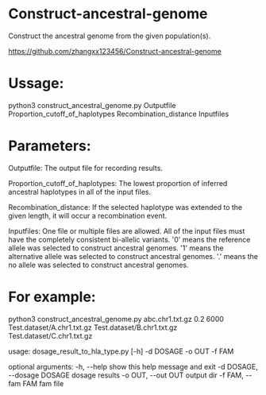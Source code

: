 # Construct-ancestral-genome

Construct the ancestral genome from the given population(s).

https://github.com/zhangxx123456/Construct-ancestral-genome




# Ussage:

python3    construct_ancestral_genome.py    Outputfile    Proportion_cutoff_of_haplotypes    Recombination_distance    Inputfiles



# Parameters:

Outputfile: The output file for recording results.

Proportion_cutoff_of_haplotypes: The lowest proportion of inferred ancestral haplotypes in all of the input files.

Recombination_distance:  If the selected haplotype was extended to the given length, it will occur a recombination event.

Inputfiles: One file or multiple files are allowed. All of the input files must have the completely consistent bi-allelic variants. '0' means the reference allele was selected to construct ancestral genomes. '1' means the alternative allele was selected to construct ancestral genomes. '.' means the no allele was selected to construct ancestral genomes.



# For example:

python3 construct_ancestral_genome.py   abc.chr1.txt.gz   0.2   6000   Test.dataset/A.chr1.txt.gz   Test.dataset/B.chr1.txt.gz   Test.dataset/C.chr1.txt.gz





usage: dosage_result_to_hla_type.py [-h] -d DOSAGE -o OUT -f FAM

optional arguments:
  -h, --help            show this help message and exit
  -d DOSAGE, --dosage DOSAGE
                        dosage results
  -o OUT, --out OUT     output dir
  -f FAM, --fam FAM     fam file



